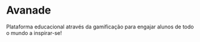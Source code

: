 # Avanade
Plataforma educacional através da gamificação para engajar alunos de todo o mundo a inspirar-se!
